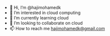 - 👋 Hi, I’m @hajimohamedk
- 👀 I’m interested in cloud computing
- 🌱 I’m currently learning cloud
- 💞️ I’m looking to collaborate on cloud
- 📫 How to reach me hajimohamedk@gmail.com

<!---
hajimohamedk/hajimohamedk is a ✨ special ✨ repository because its `README.md` (this file) appears on your GitHub profile.
You can click the Preview link to take a look at your changes.
--->
